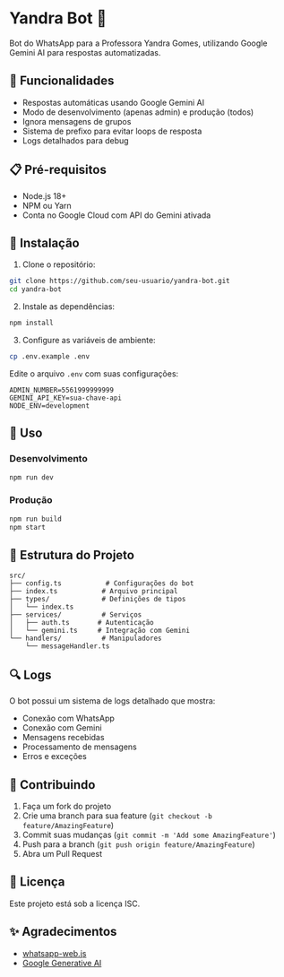 # Yandra Bot 🤖

Bot do WhatsApp para a Professora Yandra Gomes, utilizando Google Gemini AI para respostas automatizadas.

## 🚀 Funcionalidades

- Respostas automáticas usando Google Gemini AI
- Modo de desenvolvimento (apenas admin) e produção (todos)
- Ignora mensagens de grupos
- Sistema de prefixo para evitar loops de resposta
- Logs detalhados para debug

## 📋 Pré-requisitos

- Node.js 18+
- NPM ou Yarn
- Conta no Google Cloud com API do Gemini ativada

## 🔧 Instalação

1. Clone o repositório:
```bash
git clone https://github.com/seu-usuario/yandra-bot.git
cd yandra-bot
```

2. Instale as dependências:
```bash
npm install
```

3. Configure as variáveis de ambiente:
```bash
cp .env.example .env
```

Edite o arquivo `.env` com suas configurações:
```env
ADMIN_NUMBER=5561999999999
GEMINI_API_KEY=sua-chave-api
NODE_ENV=development
```

## 🚀 Uso

### Desenvolvimento
```bash
npm run dev
```

### Produção
```bash
npm run build
npm start
```

## 📁 Estrutura do Projeto

```
src/
├── config.ts           # Configurações do bot
├── index.ts           # Arquivo principal
├── types/             # Definições de tipos
│   └── index.ts
├── services/          # Serviços
│   ├── auth.ts       # Autenticação
│   └── gemini.ts     # Integração com Gemini
└── handlers/          # Manipuladores
    └── messageHandler.ts
```

## 🔍 Logs

O bot possui um sistema de logs detalhado que mostra:
- Conexão com WhatsApp
- Conexão com Gemini
- Mensagens recebidas
- Processamento de mensagens
- Erros e exceções

## 🤝 Contribuindo

1. Faça um fork do projeto
2. Crie uma branch para sua feature (`git checkout -b feature/AmazingFeature`)
3. Commit suas mudanças (`git commit -m 'Add some AmazingFeature'`)
4. Push para a branch (`git push origin feature/AmazingFeature`)
5. Abra um Pull Request

## 📝 Licença

Este projeto está sob a licença ISC.

## ✨ Agradecimentos

- [whatsapp-web.js](https://github.com/pedroslopez/whatsapp-web.js)
- [Google Generative AI](https://ai.google.dev/) 